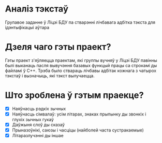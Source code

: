 # Аналіз тэкстаў
Групавое заданне ў Ліцэі БДУ па стварэнні лічбавага адбітка тэкста для ідэнтыфікацыі аўтара

# Дзеля чаго гэты праект?
Гэты праект з'яўляецца праектам, які группы вучняў у Ліцэі БДУ павінны былі выканаць пасля
вывучэння базавых функцый працы са строкамі ды файламі ў C++. Трэба было ствараць лічбавы
адбітак кожнага з чатырох тэкстаў і вызначыць, які тэкст вылучаецца.

# Што зроблена ў гэтым праекце?

- [x] Наяўнасць рэдкіх зычных
- [x] Наяўнасць сімвалаў: усім літарах, знаках прыпынку ды звонкіх і глухіх зычных гукаў
- [x] Даўжыня слоў ды сказаў
- [x] Прыназоўнікі, саюзы і часціцы (найболей часта сустракаемые)
- [x] Літаразлучэнні ды іншае
